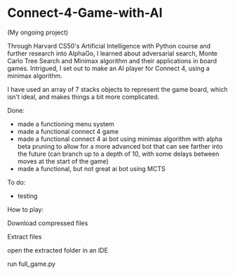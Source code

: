 # Connect-4-Game-with-AI
(My ongoing project)


Through Harvard CS50's Artificial Intelligence with Python course and further research into AlphaGo, I learned about adversarial search, Monte Carlo Tree Search and Minimax algorithm and their applications in board games. 
Intrigued, I set out to make an AI player for Connect 4, using a minimax algorithm.

I have used an array of 7 stacks objects to represent the game board, which isn't ideal, and makes things a bit more complicated. 

Done:
- made a functioning menu system
- made a functional connect 4 game
- made a functional connect 4 ai bot using minimax algorithm with alpha beta pruning to allow for a more advanced bot that can see farther into the future (can branch up to a depth of 10, with some delays between moves at the start of the game)
- made a functional, but not great ai bot using MCTS

To do:
- testing


How to play:

Download compressed files


Extract files


open the extracted folder in an IDE


run full_game.py
